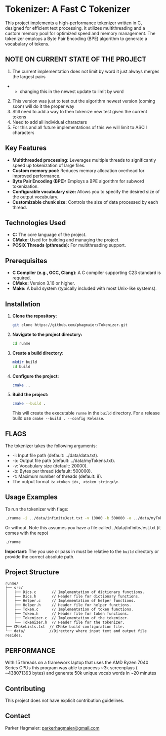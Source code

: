 # Tokenizer: A Fast C Tokenizer

This project implements a high-performance tokenizer written in C, designed for efficient text processing. It utilizes multithreading and a custom memory pool for optimized speed and memory management.  The tokenizer employs a Byte Pair Encoding (BPE) algorithm to generate a vocabulary of tokens.

## NOTE ON CURRENT STATE OF THE PROJECT

1. The current implementation does not limit by word it just always merges the largest pairs
  * - changing this in the newest update to limit by word
2. This version was just to test out the algorithm newest version (coming soon) will do it the proper way 
3. Still need to add a way to then tokenize new test given the current tokens 
4. Need to add all individual characters 
5. For this and all future implementations of this we will limit to ASCII characters 

## Key Features

* **Multithreaded processing:**  Leverages multiple threads to significantly speed up tokenization of large files.
* **Custom memory pool:** Reduces memory allocation overhead for improved performance.
* **Byte Pair Encoding (BPE):**  Employs a BPE algorithm for subword tokenization.
* **Configurable vocabulary size:** Allows you to specify the desired size of the output vocabulary.
* **Customizable chunk size:** Controls the size of data processed by each thread.

## Technologies Used

* **C:** The core language of the project.
* **CMake:** Used for building and managing the project.
* **POSIX Threads (pthreads):** For multithreading support.

## Prerequisites

* **C Compiler (e.g., GCC, Clang):**  A C compiler supporting C23 standard is required.
* **CMake:**  Version 3.16 or higher.
* **Make:**  A build system (typically included with most Unix-like systems).

## Installation

1. **Clone the repository:**

   ```bash
   git clone https://github.com/phagmaier/Tokenizer.git
   ```

2. **Navigate to the project directory:**

   ```bash
   cd runme
   ```

3. **Create a build directory:**

   ```bash
   mkdir build
   cd build
   ```

4. **Configure the project:**

   ```bash
   cmake ..
   ```

5. **Build the project:**

   ```bash
   cmake --build .
   ```

   This will create the executable `runme` in the `build` directory.  For a release build use `cmake --build . --config Release`.

## FLAGS

The tokenizer takes the following arguments:  

* -i: Input file path (default: ../data/data.txt).
* -o: Output file path (default: ../data/myTokens.txt).
* -v: Vocabulary size (default: 20000).
* -b: Bytes per thread (default: 500000).  
* -t: Maximum number of threads (default: 8).
* The output format is: `<token_id>, <token_string>\n`.

## Usage Examples

To run the tokenizer with flags:

```bash
./runme -i ../data/infiniteJest.txt -v 10000 -b 500000 -o ../data/myTokens.txt -t 8
```

Or without. Note this assumes you have a file called ../data/infiniteJest.txt (it comes with the repo)

```bash
./runme 
```

**Important:** The you use or pass in must be relative to the `build` directory or provide the correct absolute path.

## Project Structure

```
runme/
├── src/
│   ├── Dics.c       // Implementation of dictionary functions.
│   ├── Dics.h       // Header file for dictionary functions.
│   ├── Helper.c     // Implementation of helper functions.
│   ├── Helper.h     // Header file for helper functions.
│   ├── Token.c      // Implementation of token functions.
│   ├── Token.h      // Header file for token functions.
│   ├── Tokenizer.c  // Implementation of the tokenizer.
│   └── Tokenizer.h  // Header file for the tokenizer.
├── CMakeLists.txt  // CMake build configuration file.
└── data/           //Directory where input text and output file resides.
```

## PERFORMANCE

With 15 threads on a framework laptop that uses the AMD Ryzen 7040 Series CPUs
this program was able to process ~3k screenplays \( ~438071393 bytes\) and generate
50k unique vocab words in ~20 minutes

## Contributing

This project does not have explicit contribution guidelines.

## Contact

Parker Hagmaier: <parkerhagmaier@gmail.com>
